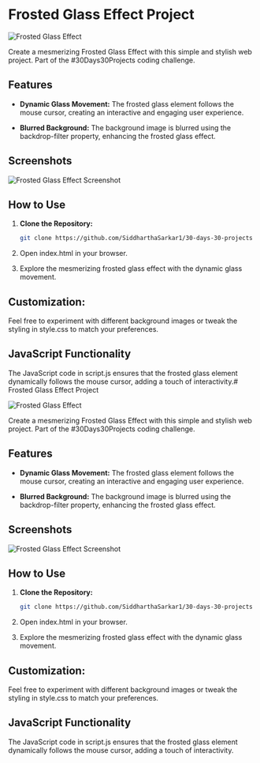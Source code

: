 # Frosted Glass Effect Project

![Frosted Glass Effect](./img/screenshot.png)

Create a mesmerizing Frosted Glass Effect with this simple and stylish web project. Part of the #30Days30Projects coding challenge.

## Features

- **Dynamic Glass Movement:** The frosted glass element follows the mouse cursor, creating an interactive and engaging user experience.
  
- **Blurred Background:** The background image is blurred using the backdrop-filter property, enhancing the frosted glass effect.

## Screenshots

![Frosted Glass Effect Screenshot](./img/screenshot.png)

## How to Use

1. **Clone the Repository:**
   ```bash
   git clone https://github.com/SiddharthaSarkar1/30-days-30-projects

2. Open index.html in your browser.

3. Explore the mesmerizing frosted glass effect with the dynamic glass movement.

## Customization:
Feel free to experiment with different background images or tweak the styling in style.css to match your preferences.

## JavaScript Functionality
The JavaScript code in script.js ensures that the frosted glass element dynamically follows the mouse cursor, adding a touch of interactivity.# Frosted Glass Effect Project

![Frosted Glass Effect](./img/frostedGlass1.png)

Create a mesmerizing Frosted Glass Effect with this simple and stylish web project. Part of the #30Days30Projects coding challenge.

## Features

- **Dynamic Glass Movement:** The frosted glass element follows the mouse cursor, creating an interactive and engaging user experience.
  
- **Blurred Background:** The background image is blurred using the backdrop-filter property, enhancing the frosted glass effect.

## Screenshots

![Frosted Glass Effect Screenshot](./img/frostedGlass3.png)

## How to Use

1. **Clone the Repository:**
   ```bash
   git clone https://github.com/SiddharthaSarkar1/30-days-30-projects

2. Open index.html in your browser.

3. Explore the mesmerizing frosted glass effect with the dynamic glass movement.

## Customization:
Feel free to experiment with different background images or tweak the styling in style.css to match your preferences.

## JavaScript Functionality
The JavaScript code in script.js ensures that the frosted glass element dynamically follows the mouse cursor, adding a touch of interactivity.